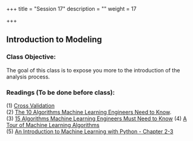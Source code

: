+++
title = "Session 17"
description = ""
weight = 17

+++

## Introduction to Modeling

### Class Objective:

The goal of this class is to expose you more to the introduction of the analysis process.

### Readings (To be done before class):
(1) [Cross Validation](https://www.analyticsvidhya.com/blog/2015/11/improve-model-performance-cross-validation-in-python-r/)<br>
(2) [The 10 Algorithms Machine Learning Engineers Need to Know](https://gab41.lab41.org/the-10-algorithms-machine-learning-engineers-need-to-know-f4bb63f5b2fa#.4rekzo2o1).<br>
(3) [15 Algorithms Machine Learning Engineers Must Need to Know](https://www.favouriteblog.com/15-algorithms-machine-learning-engineers/)
(4) [A Tour of Machine Learning Algorithms](http://machinelearningmastery.com/a-tour-of-machine-learning-algorithms/)<br>
(5) [An Introduction to Machine Learning with Python - Chapter 2-3](http://proquestcombo.safaribooksonline.com/book/programming/machine-learning/9781449369880)
